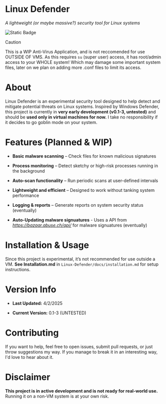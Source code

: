 # Linux Defender

*A lightweight (or maybe massive?) security tool for Linux systems*

![Static Badge](https://img.shields.io/badge/Linux%20Defender%20Public%20License%20(LDPL)-1?style=flat&label=License&labelColor=grey&color=lightgrey)

> [!CAUTION]
> This is a WIP Anti-Virus Application, and is not reccomended for use OUTSIDE OF VMS.
> As this requires `su` (super user) access, it has root/admin access to your WHOLE system!
> Which may damage some important system files, later on we plan on adding more .conf files to limit its access.

# About

Linux Defender is an experimental security tool designed to help detect and mitigate potential threats on Linux systems. Inspired by Windows Defender, this project is currently in **very early development (v0.1-3, untested)** and should be **used only in virtual machines for now.** I take no responsibility if it decides to go goblin mode on your system.

# Features (Planned & WIP)

- **Basic malware scanning** – Check files for known malicious signatures

- **Process monitoring** – Detect sketchy or high-risk processes running in the background

- **Auto-scan functionality** – Run periodic scans at user-defined intervals

- **Lightweight and efficient** – Designed to work without tanking system performance

- **Logging & reports** – Generate reports on system security status (eventually)

- **Auto-Updating malware signuatures** - Uses a API from *https://bazaar.abuse.ch/api/* for malware signuatures (eventually)

# Installation & Usage

Since this project is experimental, it’s not recommended for use outside a VM. **See Installation.md** in `Linux-Defender/docs/installation.md` for setup instructions.

# Version Info

- **Last Updated:** 4/2/2025

- **Current Version:** 0.1-3 (UNTESTED)

# Contributing

If you want to help, feel free to open issues, submit pull requests, or just throw suggestions my way. If you manage to break it in an interesting way, I'd love to hear about it.

# Disclaimer

**This project is in active development and is not ready for real-world use.** Running it on a non-VM system is at your own risk.
